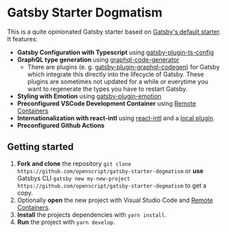 # Gatsby Starter Dogmatism

This is a quite opinionated Gatsby starter based on [Gatsby's default starter](https://github.com/gatsbyjs/gatsby-starter-default). It features:

 - **Gatsby Configuration with Typescript** using [gatsby-plugin-ts-config](https://github.com/Js-Brecht/gatsby-plugin-ts-config)
 - **GraphQL type generation** using [graphql-code-generator](https://github.com/dotansimha/graphql-code-generator)
   - There are plugins (e. g. [gatsby-plugin-graphql-codegen](https://www.gatsbyjs.com/plugins/gatsby-plugin-graphql-codegen/)) for Gatsby which integrate this directly into the lifecycle of Gatsby. These plugins are sometimes not updated for a while or everytime you want to regenerate the types you have to restart Gatsby.
 - **Styling with Emotion** using [gatsby-plugin-emotion](https://www.gatsbyjs.com/plugins/gatsby-plugin-emotion/)
 - **Preconfigured VSCode Development Container** using [Remote Containers](https://marketplace.visualstudio.com/items?itemName=ms-vscode-remote.remote-containers)
 - **Internationalization with react-intl** using [react-intl](https://formatjs.io/docs/react-intl/) and a [local plugin](./plugins/gatsby-plugin-i18n-l10n).
 - **Preconfigured Github Actions**

## Getting started
1. **Fork and clone** the repository `git clone https://github.com/openscript/gatsby-starter-dogmatism` or **use** Gatsbys CLI `gatsby new my-new-project https://github.com/openscript/gatsby-starter-dogmatism` to get a copy.
1. Optionally **open** the new project with Visual Studio Code and [Remote Containers](https://marketplace.visualstudio.com/items?itemName=ms-vscode-remote.remote-containers).
1. **Install** the projects dependencies with `yarn install`.
1. **Run** the project with `yarn develop`.
